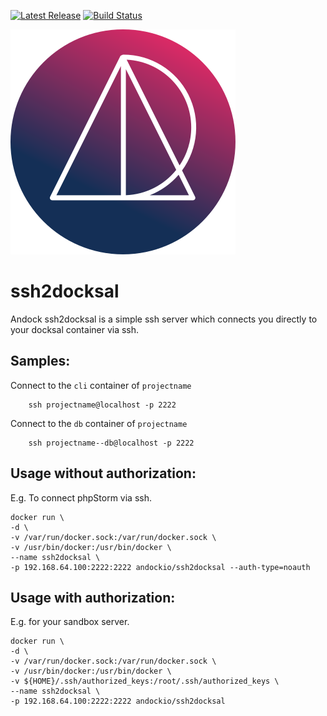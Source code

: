 [![Latest Release](https://img.shields.io/github/release/andock/ssh2docksal.svg?style=flat-square)](https://github.com/andock/ssh2docksal/releases/latest) [![Build Status](https://img.shields.io/travis/andock/ssh2docksal.svg?style=flat-square)](https://travis-ci.org/andock/ssh2docksal)

![alt text](images/logo_circle.svg "andock")
# ssh2docksal
Andock ssh2docksal is a simple ssh server which connects you directly to your docksal container via ssh.

## Samples:

Connect to the `cli` container of `projectname`
```
    ssh projectname@localhost -p 2222
```

Connect to the `db` container of `projectname`
```
    ssh projectname--db@localhost -p 2222
```

## Usage without authorization:
E.g. To connect phpStorm via ssh.
```
docker run \
-d \
-v /var/run/docker.sock:/var/run/docker.sock \
-v /usr/bin/docker:/usr/bin/docker \
--name ssh2docksal \
-p 192.168.64.100:2222:2222 andockio/ssh2docksal --auth-type=noauth
```

## Usage with authorization:
E.g. for your sandbox server.
```
docker run \
-d \
-v /var/run/docker.sock:/var/run/docker.sock \
-v /usr/bin/docker:/usr/bin/docker \
-v ${HOME}/.ssh/authorized_keys:/root/.ssh/authorized_keys \
--name ssh2docksal \
-p 192.168.64.100:2222:2222 andockio/ssh2docksal
```
